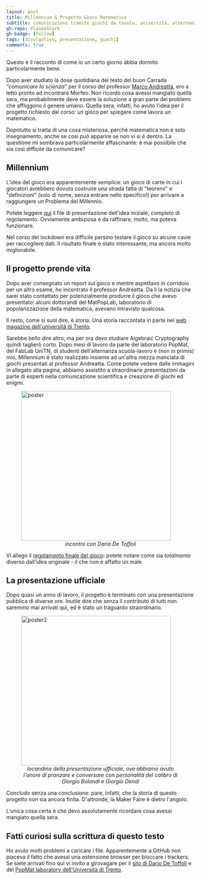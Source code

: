 ```yaml
---
layout: post
title: Millennium & Progetto Gioco Matematico
subtitle: comunicazione tramite giochi da tavolo, università, alternanza scuola-lavoro
gh-repo: PlasmaStark
gh-badge: [follow]
tags: [divulgativo, presentazione, giochi]
comments: true
---
```


Questo è il racconto di come io un certo giorno abbia dormito particolarmente bene.

Dopo aver studiato la dose quotidiana del testo del buon Carrada _"comunicare la scienza"_ per il corso del professor [Marco Andreatta](https://andreatta.maths.unitn.it/), ero a letto pronto ad incontrare Morfeo. Non ricordo cosa avessi mangiato quella sera, ma probabilmente deve essere la soluzione a gran parte dei problemi che affliggono il genere umano. Quella sera, infatti, ho avuto l'idea per il progetto richiesto dal corso: un gioco per spiegare come lavora un matematico.

Dopotutto si tratta di una cosa misteriosa, perché matematica non è solo insegnamento, anche se così può apparire se non vi si è dentro. La questione mi sembrava particolarmente affascinante: è mai possibile che sia così difficile da comunicare?



## Millennium


L'idea del gioco era apparentemente semplice: un gioco di carte in cui i giocatori avrebbero dovuto costruire una strada fatta di "teoremi" e "definizioni" (solo di nome, senza entrare nello specifico!) per arrivare a raggiungere un Problema del Millennio. 

Potete leggere [qui](https://github.com/PlasmaStark/plasmastark.github.io/files/9704489/millennium_originale.pdf) il file di presentazione dell'idea iniziale, completo di regolamento. Ovviamente ambiziosa e da raffinare, molto, ma poteva funzionare. 


Nel corso del lockdown era difficile persino testare il gioco su alcune cavie per raccogliere dati. Il risultato finale è stato interessante, ma ancora molto migliorabile.


## Il progetto prende vita


Dopo aver consegnato un report sul gioco e mentre aspettavo in corridoio per un altro esame, ho incontrato il professor Andreatta. Da lì la notizia che sarei stato contattato per potenzialmente produrre il gioco che avevo presentato: alcuni dottorandi del MatPopLab, laboratorio di popolarizzazione della matematica, avevano intravisto qualcosa.

Il resto, come si suol dire, è storia. Una storia raccontata in parte nel [web magazine dell'università di Trento](https://webmagazine.unitn.it/news/biblioteca/109757/matematica-in-gioco).

Sarebbe bello dire altro, ma per ora devo studiare Algebraic Cryptography quindi taglierò corto. Dopo mesi di lavoro da parte del laboratorio PopMat, del FabLab UniTN, di studenti dell'alternanza scuola-lavoro e (non in primis) mio, Millennium è stato realizzato insieme ad un'altra mezza manciata di giochi presentati al professor Andreatta. Come potete vedere dalle immagini in allegato alla pagina, abbiamo assistito a straordinarie presentazioni da parte di esperti nella comunicazione scientifica e creazione di giochi ed enigmi.

<figure>
  <img src="https://user-images.githubusercontent.com/64229723/193774581-7b2890f7-2749-4bca-88d6-e0d3a4eed5cf.jpg" alt="poster" class="center" width="400"/>
  <figcaption><center><em>incontro con Dario De Toffoli</em></center></figcaption>
</figure>

Vi allego il [regolamento finale del gioco](https://docs.google.com/document/d/1uAApPTy7fUEKRG6HggLM51bzQ1nh3CLX07CUpisWsxI/edit): potete notare come sia *totalmente* diverso dall'idea originale - il che non è affatto un male.



## La presentazione ufficiale


Dopo quasi un anno di lavoro, il progetto è terminato con una presentazione pubblica di diverse ore. Inutile dire che senza il contributo di tutti non saremmo mai arrivati qui, ed è stato un traguardo straordinario.

<figure>
  <img src="https://user-images.githubusercontent.com/64229723/193773868-92a1957e-e160-4af4-b438-5c2b01cd03fd.jpg" alt="poster2" class="center" width="400"/>
  <figcaption><center><em>locandina della presentazione ufficiale, ove abbiamo avuto l'onore di pranzare e conversare con personalità del calibro di Giorgio Bolondi e Giorgio Dendi</em></center></figcaption>
</figure>




Concludo senza una conclusione: pare, infatti, che la storia di questo progetto non sia ancora finita. D'altronde, la Maker Faire è dietro l'angolo.

L'unica cosa certa è che devo assolutamente ricordare cosa avessi mangiato quella sera.


## Fatti curiosi sulla scrittura di questo testo

Ho avuto molti problemi a caricare i file. Apparentemente a GitHub non piaceva il fatto che avessi una estensione browser per bloccare i trackers. Se siete arrivati fino qui vi invito a girovagare per il [sito di Dario De Toffoli](https://www.studiogiochi.com/2022/02/dario-de-toffoli-per-luniversita-di-trento/) e del [PopMat laboratory dell'Università di Trento](https://www.maths.unitn.it/260/laboratorio-di-comunicazione-storia-e-filosofia-della-matematica).





